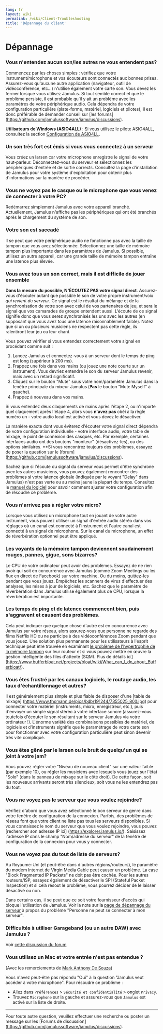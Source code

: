 ```yaml
---
lang: fr
layout: wiki
permalink: /wiki/Client-Troubleshooting
title: 'Dépannage du client'
---
```


# Dépannage

### Vous n'entendez aucun son/les autres ne vous entendent pas?

Commencez par les choses simples : vérifiez que votre instrument/microphone et vos écouteurs sont connectés aux bonnes prises. Assurez-vous qu'aucune autre application (navigateur, outil de vidéoconférence, etc...) n'utilise également votre carte son. Vous devez les fermer lorsque vous utilisez Jamulus. Si tout semble correct et que le problème persiste, il est probable qu'il y ait un problème avec les paramètres de votre périphérique audio. Cela dépendra de votre configuration particulière (plate-forme, matériel, logiciels et pilotes), il est donc préférable de demander conseil sur [les forums] (https://github.com/jamulussoftware/jamulus/discussions).

**Utilisateurs de Windows (ASIO4ALL)** : Si vous utilisez le pilote ASIO4ALL, consultez la section [Configuration de ASIO4LL](Installation-for-Windows#configuration-de-asio4all).

### Un son très fort est émis si vous vous connectez à un serveur

Vous créez un larsen car votre microphone enregistre le signal de votre haut-parleur. Déconnectez-vous du serveur et sélectionnez les périphériques d'entrée et de sortie corrects. Consultez la page d'installation de Jamulus pour votre système d'exploitation pour obtenir plus d'informations sur la manière de procéder.

### Vous ne voyez pas le casque ou le microphone que vous venez de connecter à votre PC?

Redémarrez simplement Jamulus avec votre appareil branché. Actuellement, Jamulus n'affiche pas les périphériques qui ont été branchés après le chargement du système de son.

### Votre son est saccadé

Il se peut que votre périphérique audio ne fonctionne pas avec la taille de tampon que vous avez sélectionnée. Sélectionnez une taille de mémoire tampon plus importante dans les paramètres de Jamulus. Si possible, utilisez un autre appareil, car une grande taille de mémoire tampon entraîne une latence plus élevée.

### Vous avez tous un son correct, mais il est difficile de jouer ensemble

**Dans la mesure du possible, N'ÉCOUTEZ PAS votre signal direct**. Assurez-vous d'écouter autant que possible le son de votre propre instrument/voix _qui revient du serveur_. Ce signal est le résultat du mélange et de la synchronisation de votre son avec celui de vos partenaires de jeu, et sera le signal que vos camarades de groupe entendent aussi. L'écoute de ce signal signifie donc que vous serez synchronisés les uns avec les autres (en supposant que vous avez tous une latence raisonnablement faible). Notez que si un ou plusieurs musiciens ne respectent pas cette règle, ils ralentiront leur jeu ou leur chant.

Vous pouvez vérifier si vous entendez correctement votre signal en procédant comme suit :

1. Lancez Jamulus et connectez-vous à un serveur dont le temps de ping est long (supérieur à 200 ms).
2. Frappez une fois dans vos mains (ou jouez une note courte sur un instrument). Vous devriez entendre le son du serveur Jamulus revenir, mais avec un retard significatif.
3. Cliquez sur le bouton "Mute" sous votre nom/paramètre Jamulus dans la fenêtre principale du mixeur Jamulus (**Pas** le bouton "Mute Myself" à gauche).
4. Frappez à nouveau dans vos mains.

Si vous entendez deux claquements de mains après l'étape 2, ou n'importe quel claquement après l'étape 4, alors vous **n'avez pas** obéi à la règle numéro un - votre audio local est activé et vous devez le désactiver.

La manière exacte dont vous éviterez d'écouter votre signal direct dépendra de votre configuration individuelle - votre interface audio, votre table de mixage, le point de connexion des casques, etc. Par exemple, certaines interfaces audio ont des boutons "moniteur" (désactivez-les), ou des options similaires. **Si vous rencontrez toujours des problèmes, essayez de poser la question sur le [forum] (https://github.com/jamulussoftware/jamulus/discussions).

Sachez que si l'écoute du signal du serveur vous permet d'être synchrone avec les autres musiciens, vous pouvez également rencontrer des problèmes si votre latence globale (indiquée par le voyant "Delay" dans Jamulus) n'est pas verte ou au moins jaune la plupart du temps. Consultez le [manuel du logiciel](/wiki/Software-Manual) pour savoir comment ajuster votre configuration afin de résoudre ce problème.

### Vous n'arrivez pas à régler votre micro?

Lorsque vous utilisez un microphone tout en jouant de votre autre instrument, vous pouvez utiliser un signal d'entrée audio stéréo dans vos réglages où un canal est connecté à l'instrument et l'autre canal est connecté à un signal de microphone. Sur le canal du microphone, un effet de réverbération optionnel peut être appliqué.

### Les voyants de la mémoire tampon deviennent soudainement rouges, pannes, gigue, sons bizarres?

Le CPU de votre ordinateur peut avoir des problèmes. Essayez de ne rien avoir qui soit en concurrence avec Jamulus (comme Zoom Meetings ou les flux en direct de Facebook) sur votre machine. Ou du moins, quittez-les pendant que vous jouez. Empêchez les scanners de virus d'effectuer des analyses, les mises à jour de logiciels, etc. Sachez que le paramètre de réverbération dans Jamulus utilise également plus de CPU, lorsque la réverbération est importante.

### Les temps de ping et de latence commencent bien, puis s'aggravent et causent des problèmes.

Cela peut indiquer que quelque chose d'autre est en concurrence avec Jamulus sur votre réseau, alors assurez-vous que personne ne regarde des films Netflix HD ou ne participe à des vidéoconférences Zoom pendant que vous jouez. Une solution plus permanente pour les utilisateurs à l'esprit technique peut être trouvée en examinant [le problème de l'hypertrophie de la mémoire tampon](https://www.bufferbloat.net/projects/bloat/wiki/) sur leur routeur et si vous pouvez mettre en œuvre la gestion intelligente des files d'attente (SQM). Plus de détails ici](https://www.bufferbloat.net/projects/bloat/wiki/What_can_I_do_about_Bufferbloat/).

### Vous êtes frustré par les canaux logiciels, le routage audio, les taux d'échantillonnage et autres?

Il est généralement plus simple et plus fiable de disposer d'une [table de mixage] (https://www.thomann.de/pics/bdb/191244/7355025_800.jpg) pour connecter votre matériel (instruments, micro, enregistreur, etc.), puis d'envoyer un simple signal stéréo à votre interface sonore (assurez-vous toutefois d'écouter le son résultant sur le serveur Jamulus via votre ordinateur !). L'énorme variété des combinaisons possibles de matériel, de logiciels et d'instruments signifie que le paramétrage de votre carte son pour fonctionner avec votre configuration particulière peut sinon devenir très vite compliqué.

### Vous êtes gêné par le larsen ou le bruit de quelqu'un qui se joint à votre jam?

Vous pouvez régler votre "Niveau de nouveau client" sur une valeur faible (par exemple 10), ou régler les musiciens avec lesquels vous jouez sur l'état "Solo" (dans le panneau de mixage sur le côté droit). De cette façon, soit les nouveaux arrivants seront très silencieux, soit vous ne les entendrez pas du tout.

### Vous ne voyez pas le serveur que vous voulez rejoindre?

Vérifiez d'abord que vous avez sélectionné le bon serveur de genre dans votre fenêtre de configuration de la connexion. Parfois, des problèmes de réseau font que votre client ne liste pas tous les serveurs disponibles. Si vous connaissez le nom du serveur que vous voulez rejoindre, vous pouvez [rechercher son adresse IP ici] (https://explorer.jamulus.io/). Saisissez l'adresse IP dans le champ "Nom/adresse du serveur" de la fenêtre de configuration de la connexion pour vous y connecter.

### Vous ne voyez pas du tout de liste de serveurs?

Au Royaume-Uni (et peut-être dans d'autres régions/routeurs), le paramètre du modem Internet de Virgin Media Cable peut causer un problème. La case "Block Fragmented IP Packets" ne doit pas être cochée. Pour les autres routeurs/ISP, essayez également de désactiver le SPI (Stateful Packet Inspection) et si cela résout le problème, vous pourrez décider de le laisser désactivé ou non.

Dans certains cas, il se peut que ce soit votre fournisseur d'accès qui bloque l'utilisation de Jamulus. Voir la note sur la [page de dépannage du serveur](Server-Troubleshooting#Personne-ne-peut-se-connecter-à-mon-serveur---mais-je-peux-me-connecter-localement) à propos du problème "Personne ne peut se connecter à mon serveur".

### Difficultés à utiliser Garageband (ou un autre DAW) avec Jamulus ?

Voir [cette discussion du forum](https://sourceforge.net/p/llcon/discussion/533517/thread/d3dd58eedc/#b994)

### Vous utilisez un Mac et votre entrée n'est pas entendue ?

(Avec les remerciements de [Mark Anthony De Souza](https://www.facebook.com/groups/619274602254947/permalink/765122847670121/?comment_id=765525034296569))

Vous n'avez peut-être pas répondu "Oui" à la question "Jamulus veut accéder à votre microphone". Pour résoudre ce problème :
* Allez dans `Préférences` > `Sécurité et confidentialité` > onglet `Privacy`.
* Trouvez `Microphone` sur la gauche et assurez-vous que `Jamulus` est activé sur la liste de droite.

***

Pour toute autre question, veuillez effectuer une recherche ou poster un message sur les [Forums de discussion] (https://github.com/jamulussoftware/jamulus/discussions).
